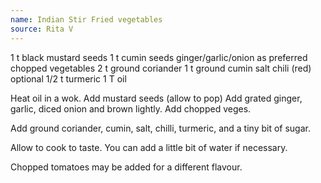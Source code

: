 ```yaml
---
name: Indian Stir Fried vegetables
source: Rita V
---
```


1 t black mustard seeds
1 t cumin seeds
ginger/garlic/onion as preferred
chopped vegetables
2 t ground coriander
1 t ground cumin
salt chili (red) optional
1/2 t turmeric
1 T oil

Heat oil in a wok. Add mustard seeds (allow to pop)
Add grated ginger, garlic, diced onion and brown lightly.  Add chopped veges.

Add ground coriander, cumin, salt, chilli, turmeric, and a tiny bit of sugar.

Allow to cook to taste.  You can add a little bit of water if necessary. 

Chopped tomatoes may be added for a different flavour.

